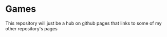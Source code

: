 # Games
This repository will just be a hub on github pages that links to some of my other repository's pages
